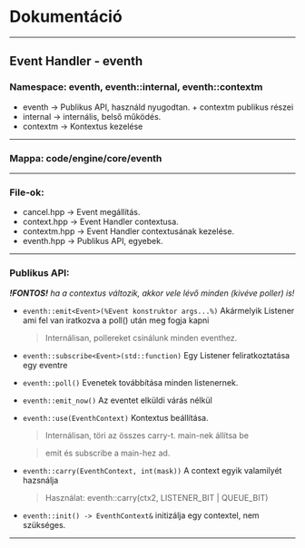 # Dokumentáció

***

## Event Handler - eventh

### Namespace: eventh, eventh::internal, eventh::contextm

- eventh -> Publikus API, használd nyugodtan. + contextm publikus részei
- internal -> internális, belső működés.
- contextm -> Kontextus kezelése

***

### Mappa: code/engine/core/eventh

***

### File-ok:

- cancel.hpp -> Event megállítás.  
- context.hpp -> Event Handler contextusa.  
- contextm.hpp -> Event Handler contextusának kezelése.
- eventh.hpp -> Publikus API, egyebek.  

***

### Publikus API:

***!FONTOS!*** *ha a contextus változik, akkor vele lévő minden (kivéve poller) is!*

- ```eventh::emit<Event>(%Event konstruktor args...%)``` Akármelyik Listener ami fel van iratkozva a poll() után meg fogja kapni  

  > Internálisan, pollereket csinálunk minden eventhez.  

- ```eventh::subscribe<Event>(std::function)``` Egy Listener feliratkoztatása egy eventre
- ```eventh::poll()``` Evenetek továbbítása minden listenernek.
- ```eventh::emit_now()``` Az eventet elküldi várás nélkül  

- ```eventh::use(EventhContext)``` Kontextus beállítása.  

  > Internálisan, töri az összes carry-t. main-nek állítsa be

  > emit és subscribe a main-hez ad.  

- ```eventh::carry(EventhContext, int(mask))``` A context egyik valamilyét hazsnálja  

  > Használat: eventh::carry(ctx2, LISTENER_BIT | QUEUE_BIT)

- ```eventh::init() -> EventhContext&``` initizálja egy contextel, nem szükséges.  

***

